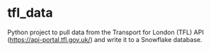 # tfl_data
Python project to pull data from the Transport for London (TFL) API (https://api-portal.tfl.gov.uk/) and write it to a Snowflake database.